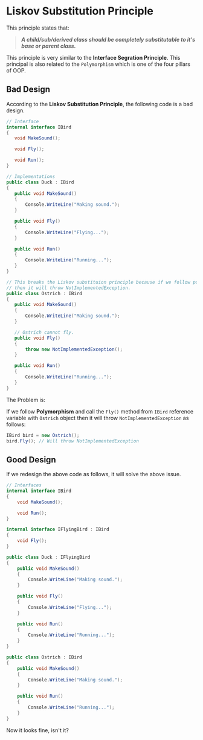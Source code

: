 ﻿# Liskov Substitution Principle
This principle states that:

 >***A child/sub/derived class should be completely substitutable to it's base or parent class.***

 This principle is very similar to the **Interface Segration Principle**. This principal is also related to the `Polymorphism` which is one of the four pillars of OOP.
 
 ## Bad Design
 According to the **Liskov Substitution Principle**, the following code is a bad design.
 
 ```C#
 // Interface
internal interface IBird
{
    void MakeSound();

    void Fly();

    void Run();
}

// Implementations
public class Duck : IBird
{
    public void MakeSound()
    {
        Console.WriteLine("Making sound.");
    }

    public void Fly()
    {
        Console.WriteLine("Flying...");
    }

    public void Run()
    {
        Console.WriteLine("Running...");
    }
}

// This breaks the Liskov substituion principle because if we follow polymorphism and call the Run() method from IBird reference variable
// then it will throw NotImplementedException.
public class Ostrich : IBird
{
    public void MakeSound()
    {
        Console.WriteLine("Making sound.");
    }

    // Ostrich cannot fly.
    public void Fly()
    {
        throw new NotImplementedException();
    }

    public void Run()
    {
        Console.WriteLine("Running...");
    }
}
 ```
 The Problem is:
 
 If we follow **Polymorphism** and call the `Fly()` method from `IBird` reference variable with `Ostrich` object then it will throw `NotImplementedException` as follows:
  
```C#
IBird bird = new Ostrich();
bird.Fly(); // Will throw NotImplementedException
```
## Good Design
If we redesign the above code as follows, it will solve the above issue.
```C#
// Interfaces
internal interface IBird
{
    void MakeSound();

    void Run();
}

internal interface IFlyingBird : IBird
{
    void Fly();
}

public class Duck : IFlyingBird
{
    public void MakeSound()
    {
        Console.WriteLine("Making sound.");
    }

    public void Fly()
    {
        Console.WriteLine("Flying...");
    }

    public void Run()
    {
        Console.WriteLine("Running...");
    }
}

public class Ostrich : IBird
{
    public void MakeSound()
    {
        Console.WriteLine("Making sound.");
    }

    public void Run()
    {
        Console.WriteLine("Running...");
    }
}
```
Now it looks fine, isn't it?
